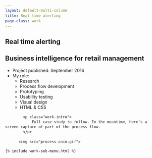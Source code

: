 ```yaml
---
layout: default-multi-column
title: Real time alerting
page-class: work
---
```


<section class="content__primary content-primary__multi-column">
    <h1 class="post--head__primary">Real time alerting</h1>
        <h2 class="post--head__subhead">Business intelligence for retail management</h2>
               <ul class="project__meta  no-marker">
                  <li>
                   Project published:
                    <time datetime="2016-09" class="project__meta--date">
                         September 2016
                     </time>
                    </li> 
                     <li>My role:
                         <ul class="project__role--profile">
                             <li>Research</li> 
                             <li>Process flow development</li> 
                             <li>Prototyping</li>
                             <li>Usability testing</li>
                             <li>Visual design</li>
                             <li>HTML &amp; CSS</li>
                         </ul>
                     </li>
                </ul>
              
            <p class="work-intro">
                Full case study to follow. In the meantime, here's a screen capture of part of the process flow.
            </p>
             
          <img src="process-anim.gif">
       
</section>

<aside role="supplmental"  class="content__supplemental axent-alerts">
    
    {% include work-sub-menu.html %}
    
</aside>
